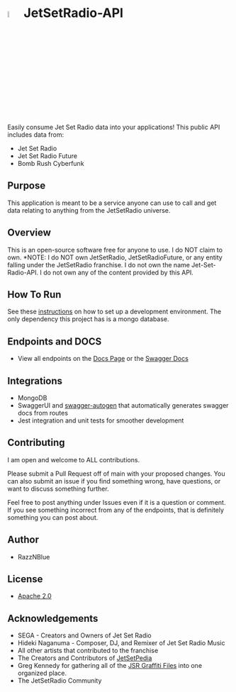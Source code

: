 # <img src="https://media-library-swgu.netlify.app/jetsetradio-api-core/jsr-logo.png" width=6% /> JetSetRadio-API

Easily consume Jet Set Radio data into your applications! This public API includes data from:

- Jet Set Radio
- Jet Set Radio Future
- Bomb Rush Cyberfunk

## Purpose

This application is meant to be a service anyone can use to call and get data relating to anything from the JetSetRadio universe.

## Overview

This is an open-source software free for anyone to use. I do NOT claim to own.
\*NOTE: I do NOT own JetSetRadio, JetSetRadioFuture, or any entity falling under the JetSetRadio franchise. I do not own the name Jet-Set-Radio-API. I do not own any of the content provided by this API.

## How To Run

See these [instructions](/src/docs/DEV_SETUP.md) on how to set up a development environment.
The only dependency this project has is a mongo database.

## Endpoints and DOCS

- View all endpoints on the [Docs Page](https://jetsetradio-api.onrender.com/docs) or the [Swagger Docs](https://jetsetradio-api.onrender.com/api-docs)

## Integrations

- MongoDB
- SwaggerUI and [swagger-autogen](https://www.npmjs.com/package/swagger-autogen) that automatically generates swagger docs from routes
- Jest integration and unit tests for smoother development

## Contributing

I am open and welcome to ALL contributions.

Please submit a Pull Request off of main with your proposed changes.
You can also submit an issue if you find something wrong, have questions, or want to discuss something further.

Feel free to post anything under Issues even if it is a question or comment. If you see something incorrect from any of the endpoints, that is definitely something you can post about.

## Author

- RazzNBlue

## License

- [Apache 2.0](/LICENSE)

## Acknowledgements

- SEGA - Creators and Owners of Jet Set Radio
- Hideki Naganuma - Composer, DJ, and Remixer of Jet Set Radio Music
- All other artists that contributed to the franchise
- The Creators and Contributors of [JetSetPedia](https://jetsetradio.fandom.com/wiki/Main_Page)
- Greg Kennedy for gathering all of the [JSR Graffiti Files](https://greg-kennedy.com/jsr/) into one organized place.
- The JetSetRadio Community

